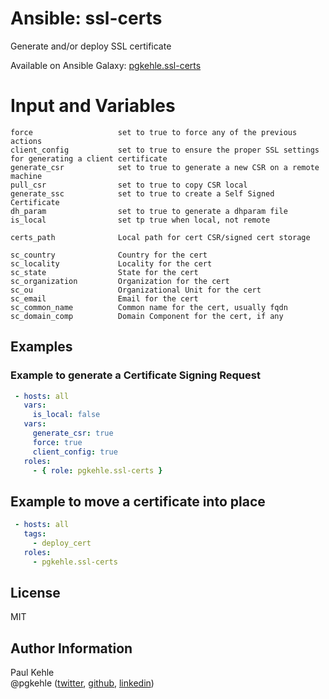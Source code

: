 # Ansible: ssl-certs

Generate and/or deploy SSL certificate

Available on Ansible Galaxy: [pgkehle.ssl-certs](https://galaxy.ansible.com/pgkehle/ssl-certs)

# Input and Variables

```
force                   set to true to force any of the previous actions
client_config           set to true to ensure the proper SSL settings for generating a client certificate
generate_csr            set to true to generate a new CSR on a remote machine
pull_csr                set to true to copy CSR local
generate_ssc            set to true to create a Self Signed Certificate
dh_param                set to true to generate a dhparam file
is_local                set tp true when local, not remote

certs_path              Local path for cert CSR/signed cert storage

sc_country              Country for the cert                        
sc_locality             Locality for the cert
sc_state                State for the cert
sc_organization         Organization for the cert
sc_ou                   Organizational Unit for the cert
sc_email                Email for the cert
sc_common_name          Common name for the cert, usually fqdn
sc_domain_comp          Domain Component for the cert, if any
```

## Examples

### Example to generate a Certificate Signing Request 

```YAML
 - hosts: all
   vars: 
     is_local: false
   vars: 
     generate_csr: true
     force: true
     client_config: true
   roles:
     - { role: pgkehle.ssl-certs }
```

## Example to move a certificate into place 

```YAML
 - hosts: all
   tags: 
     - deploy_cert 
   roles:
     - pgkehle.ssl-certs
```



## License

MIT

## Author Information

Paul Kehle  
@pgkehle ([twitter](https://twitter.com/pgkehle), [github](https://github.com/pgkehle), [linkedin](https://www.linkedin.com/in/pgkehle))
